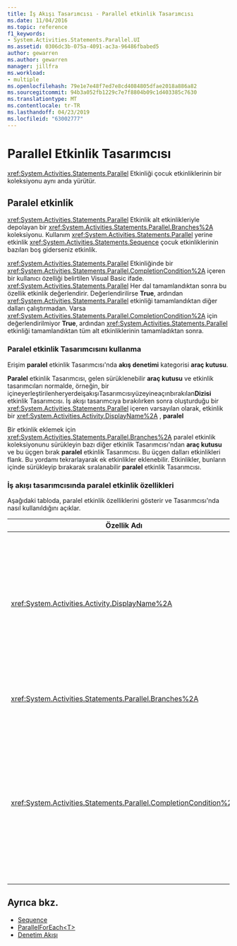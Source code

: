 ```yaml
---
title: İş Akışı Tasarımcısı - Parallel etkinlik Tasarımcısı
ms.date: 11/04/2016
ms.topic: reference
f1_keywords:
- System.Activities.Statements.Parallel.UI
ms.assetid: 0306dc3b-075a-4091-ac3a-96486fbabed5
author: gewarren
ms.author: gewarren
manager: jillfra
ms.workload:
- multiple
ms.openlocfilehash: 79e1e7e48f7ed7e8cd4084805dfae2018a886a82
ms.sourcegitcommit: 94b3a052fb1229c7e7f8804b09c1d403385c7630
ms.translationtype: MT
ms.contentlocale: tr-TR
ms.lasthandoff: 04/23/2019
ms.locfileid: "63002777"
---
```

# <a name="parallel-activity-designer"></a>Parallel Etkinlik Tasarımcısı

<xref:System.Activities.Statements.Parallel> Etkinliği çocuk etkinliklerinin bir koleksiyonu aynı anda yürütür.

## <a name="the-parallel-activity"></a>Paralel etkinlik

<xref:System.Activities.Statements.Parallel> Etkinlik alt etkinlikleriyle depolayan bir <xref:System.Activities.Statements.Parallel.Branches%2A> koleksiyonu. Kullanım <xref:System.Activities.Statements.Parallel> yerine etkinlik <xref:System.Activities.Statements.Sequence> çocuk etkinliklerinin bazıları boş giderseniz etkinlik.

<xref:System.Activities.Statements.Parallel> Etkinliğinde bir <xref:System.Activities.Statements.Parallel.CompletionCondition%2A> içeren bir kullanıcı özelliği belirtilen Visual Basic ifade. <xref:System.Activities.Statements.Parallel> Her dal tamamlandıktan sonra bu özellik etkinlik değerlendirir. Değerlendirilirse **True**, ardından <xref:System.Activities.Statements.Parallel> etkinliği tamamlandıktan diğer dalları çalıştırmadan. Varsa <xref:System.Activities.Statements.Parallel.CompletionCondition%2A> için değerlendirilmiyor **True**, ardından <xref:System.Activities.Statements.Parallel> etkinliği tamamlandıktan tüm alt etkinliklerinin tamamladıktan sonra.

### <a name="using-the-parallel-activity-designer"></a>Paralel etkinlik Tasarımcısını kullanma

Erişim **paralel** etkinlik Tasarımcısı'nda **akış denetimi** kategorisi **araç kutusu**.

**Paralel** etkinlik Tasarımcısı, gelen sürüklenebilir **araç kutusu** ve etkinlik tasarımcıları normalde, örneğin, bir içineyerleştirilenheryerdeişakışıTasarımcısıyüzeyineaçınbırakılan**Dizisi** etkinlik Tasarımcısı. İş akışı tasarımcıya bırakılırken sonra oluşturduğu bir <xref:System.Activities.Statements.Parallel> içeren varsayılan olarak, etkinlik bir <xref:System.Activities.Activity.DisplayName%2A> , **paralel**

Bir etkinlik eklemek için <xref:System.Activities.Statements.Parallel.Branches%2A> paralel etkinlik koleksiyonunu sürükleyin bazı diğer etkinlik Tasarımcısı'ndan **araç kutusu** ve bu üçgen bırak **paralel** etkinlik Tasarımcısı. Bu üçgen dalları etkinlikleri flank. Bu yordamı tekrarlayarak ek etkinlikler eklenebilir. Etkinlikler, bunların içinde sürükleyip bırakarak sıralanabilir **paralel** etkinlik Tasarımcısı.

### <a name="parallel-activity-properties-in-the-workflow-designer"></a>İş akışı tasarımcısında paralel etkinlik özellikleri

Aşağıdaki tabloda, paralel etkinlik özelliklerini gösterir ve Tasarımcısı'nda nasıl kullanıldığını açıklar.

|Özellik Adı|Gerekli|Kullanım|
|-|--------------|-|
|<xref:System.Activities.Activity.DisplayName%2A>|False|Üst bilgide etkinlik Tasarımcısı kolay görünen adını belirtir. Varsayılan değer **paralel**. Değer, isteğe bağlı olarak düzenlenebilir **özellikleri** kılavuz veya doğrudan etkinlik Tasarımcısı başlığı.|
|<xref:System.Activities.Statements.Parallel.Branches%2A>|Doğru|Yürütülecek çocuk etkinliklerinin koleksiyonunu içerir.|
|<xref:System.Activities.Statements.Parallel.CompletionCondition%2A>|False|Bir dal tamamlandıktan sonra değerlendirilir. Değerlendirilirse **True**, ardından zamanlanmış dalları iptal edilir. Bu özelliği ayarlı değil veya değerlendiren **False**, tüm alt etkinliklerinin tamamladığında etkinliği tamamlar. Varsayılan değer **null**.|

## <a name="see-also"></a>Ayrıca bkz.

- [Sequence](../workflow-designer/sequence-activity-designer.md)
- [ParallelForEach\<T>](../workflow-designer/parallelforeach-t-activity-designer.md)
- [Denetim Akışı](../workflow-designer/control-flow-activity-designers.md)